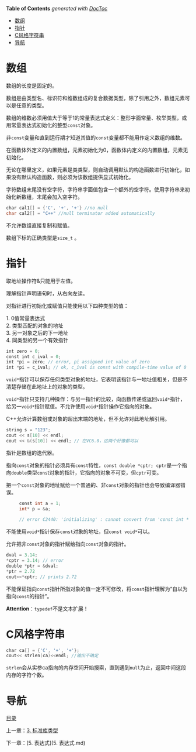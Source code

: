 <!-- START doctoc generated TOC please keep comment here to allow auto update -->
<!-- DON'T EDIT THIS SECTION, INSTEAD RE-RUN doctoc TO UPDATE -->
**Table of Contents**  *generated with [DocToc](https://github.com/thlorenz/doctoc)*

- [数组](#%E6%95%B0%E7%BB%84)
- [指针](#%E6%8C%87%E9%92%88)
- [C风格字符串](#c%E9%A3%8E%E6%A0%BC%E5%AD%97%E7%AC%A6%E4%B8%B2)
- [导航](#%E5%AF%BC%E8%88%AA)

<!-- END doctoc generated TOC please keep comment here to allow auto update -->

# 数组
数组的长度是固定的。

数组是由类型名、标识符和维数组成的复合数据类型，除了引用之外，数组元素可以是任意的类型。

数组的维数必须用值大于等于1的常量表达式定义：整形字面常量、枚举类型，或用常量表达式初始化的整型`const`对象。

非`const`变量和直到运行期才知道其值的`const`变量都不能用作定义数组的维数。

在函数体外定义的内置数组，元素初始化为0，函数体内定义的内置数组，元素无初始化。

无论在哪里定义，如果元素是类类型，则自动调用默认的构造函数进行初始化，如果没有默认构造函数，则必须为该数组提供显式初始化。

字符数组末尾没有空字符，字符串字面值包含一个额外的空字符。使用字符串来初始化新数组，末尾会加入空字符。

```c
char cal1[] = {'C', '+', '+'} //no null
char cal2[] = "C++" //null terminator added automatically
```

不允许数组直接复制和赋值。

数组下标的正确类型是`size_t` 。

# 指针

取地址操作符&只能用于左值。

理解指针声明语句时，从右向左读。

对指针进行初始化或赋值只能使用以下四种类型的值：  

1. 0值常量表达式  
2. 类型匹配的对象的地址  
3. 另一对象之后的下一地址  
4. 同类型的另一个有效指针  

```c
int zero = 0;
const int c_ival = 0;
int *pi = zero; // error, pi assigned int value of zero
int *pi = c_ival; // ok, c_ival is const with compile-time value of 0
```

`void*`指针可以保存任何类型对象的地址，它表明该指针与一地址值相关，但是不清楚存储在此地址上的对象的类型。

`void*`指针只支持几种操作：与另一指针的比较，向函数传递或返回`void*`指针，给另一`void*`指针赋值。不允许使用`void*`指针操作它指向的对象。

C++允许计算数组或对象的超出末端的地址，但不允许对此地址解引用。

```c
string s = "123";
cout << s[10] << endl;
cout << &(s[10]) << endl; // 在VC6.0，这两个好像都可以
```

指针是数组的迭代器。

指向`const`对象的指针必须具有`const`特性，`const double *cptr;`  `cptr`是一个指向`double`类型`cons`t对象的指针，它指向的对象不可变，但`cptr`可变。

把一个`const`对象的地址赋给一个普通的、非`const`对象的指针也会导致编译器错误。

```c
     const int a = 1;
     int* p = &a;
     
     // error C2440: 'initializing' : cannot convert from 'const int *' to 'int *'
```

不能使用`void*`指针保存`const`对象的地址，但`const void*`可以。

允许把非`const`对象的指针赋给指向`const`对象的指针。

```c
dval = 3.14;
*cptr = 3.14; // error
double *ptr = &dval;
*ptr = 2.72
cout<<*cptr; // prints 2.72
```

不能保证指向`const`指针所指对象的值一定不可修改，将`const`指针理解为“自以为指向`const`的指针”。

**Attention**：`typedef`不是文本扩展！

# C风格字符串

```c
char ca[] = {'C', '+', '+'};
cout<< strlen(ca)<<endl; //输出不确定
```

`strlen`会从实参ca指向的内存空间开始搜索，直到遇到`null`为止，返回中间这段内存的字符个数。

# 导航

[目录](README.md)

上一章：[3. 标准库类型](3. 标准库类型.md)

下一章：[5. 表达式](5. 表达式.md)
